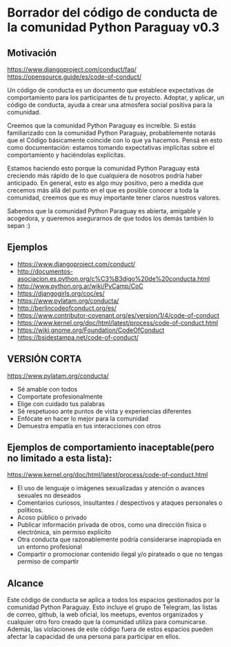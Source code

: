 # Borrador del código de conducta de la comunidad Python Paraguay v0.3

## Motivación
https://www.djangoproject.com/conduct/faq/
https://opensource.guide/es/code-of-conduct/

Un código de conducta es un documento que establece expectativas de comportamiento para los participantes de tu proyecto. Adoptar, y aplicar, un código de conducta, ayuda a crear una atmosfera social positiva para la comunidad.

Creemos que la comunidad Python Paraguay es increíble. Si estás familiarizado con la comunidad Python Paraguay, probablemente notarás que el Código básicamente coincide con lo que ya hacemos. Pensá en esto como documentación: estamos tomando expectativas implícitas sobre el comportamiento y haciéndolas explícitas.

Estamos haciendo esto porque la comunidad Python Paraguay está creciendo más rápido de lo que cualquiera de nosotros podría haber anticipado. En general, esto es algo muy positivo, pero a medida que crecemos más allá del punto en el que es posible conocer a toda la comunidad, creemos que es muy importante tener claros nuestros valores.

Sabemos que la comunidad Python Paraguay es abierta, amigable y acogedora, y queremos asegurarnos de que todos los demás también lo sepan :) 

## Ejemplos
* https://www.djangoproject.com/conduct/
* http://documentos-asociacion.es.python.org/c%C3%B3digo%20de%20conducta.html
* http://www.python.org.ar/wiki/PyCamp/CoC
* https://djangogirls.org/coc/es/
* https://www.pylatam.org/conducta/
* http://berlincodeofconduct.org/es/
* https://www.contributor-covenant.org/es/version/1/4/code-of-conduct
* https://www.kernel.org/doc/html/latest/process/code-of-conduct.html
* https://wiki.gnome.org/Foundation/CodeOfConduct
* https://bsidestampa.net/code-of-conduct/

## VERSIÓN CORTA
 https://www.pylatam.org/conducta/

*    Sé amable con todos
*    Comportate profesionalmente
*    Elige con cuidado tus palabras
*    Sé respetuoso ante puntos de vista y experiencias diferentes
*    Enfócate en hacer lo mejor para la comunidad
*    Demuestra empatía en tus interacciones con otros


## Ejemplos de comportamiento inaceptable(pero no limitado a esta lista):
https://www.kernel.org/doc/html/latest/process/code-of-conduct.html
*    El uso de lenguaje o imágenes sexualizadas y atención o avances sexuales no deseados
*    Comentarios curiosos, insultantes / despectivos y ataques personales o políticos.
*    Acoso público o privado
*    Publicar información privada de otros, como una dirección física o electrónica, sin permiso explícito
*    Otra conducta que razonablemente podría considerarse inapropiada en un entorno profesional
*    Compartir o promocionar contenido ilegal y/o pirateado o que no tengas permiso de compartir


## Alcance
Este código de conducta se aplica a todos los espacios gestionados por la comunidad Python Paraguay.
Esto incluye el grupo de Telegram, las listas de correo, github, la web oficial, los meetups, eventos organizados y cualquier otro foro creado que la comunidad utiliza para comunicarse. Además, las violaciones de este código fuera de estos espacios pueden afectar la capacidad de una persona para participar en ellos.
